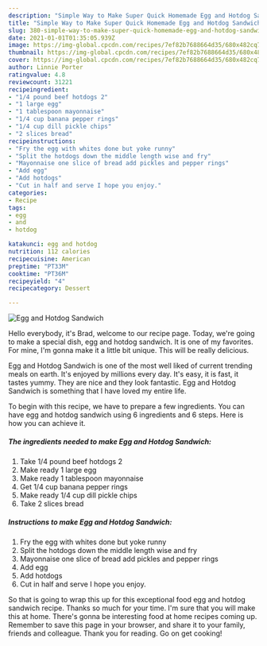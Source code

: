 ```yaml
---
description: "Simple Way to Make Super Quick Homemade Egg and Hotdog Sandwich"
title: "Simple Way to Make Super Quick Homemade Egg and Hotdog Sandwich"
slug: 380-simple-way-to-make-super-quick-homemade-egg-and-hotdog-sandwich
date: 2021-01-01T01:35:05.939Z
image: https://img-global.cpcdn.com/recipes/7ef82b7688664d35/680x482cq70/egg-and-hotdog-sandwich-recipe-main-photo.jpg
thumbnail: https://img-global.cpcdn.com/recipes/7ef82b7688664d35/680x482cq70/egg-and-hotdog-sandwich-recipe-main-photo.jpg
cover: https://img-global.cpcdn.com/recipes/7ef82b7688664d35/680x482cq70/egg-and-hotdog-sandwich-recipe-main-photo.jpg
author: Linnie Porter
ratingvalue: 4.8
reviewcount: 31221
recipeingredient:
- "1/4 pound beef hotdogs 2"
- "1 large egg"
- "1 tablespoon mayonnaise"
- "1/4 cup banana pepper rings"
- "1/4 cup dill pickle chips"
- "2 slices bread"
recipeinstructions:
- "Fry the egg with whites done but yoke runny"
- "Split the hotdogs down the middle length wise and fry"
- "Mayonnaise one slice of bread add pickles and pepper rings"
- "Add egg"
- "Add hotdogs"
- "Cut in half and serve I hope you enjoy."
categories:
- Recipe
tags:
- egg
- and
- hotdog

katakunci: egg and hotdog 
nutrition: 112 calories
recipecuisine: American
preptime: "PT33M"
cooktime: "PT36M"
recipeyield: "4"
recipecategory: Dessert

---
```



![Egg and Hotdog Sandwich](https://img-global.cpcdn.com/recipes/7ef82b7688664d35/680x482cq70/egg-and-hotdog-sandwich-recipe-main-photo.jpg)

Hello everybody, it's Brad, welcome to our recipe page. Today, we're going to make a special dish, egg and hotdog sandwich. It is one of my favorites. For mine, I'm gonna make it a little bit unique. This will be really delicious.

Egg and Hotdog Sandwich is one of the most well liked of current trending meals on earth. It's enjoyed by millions every day. It's easy, it is fast, it tastes yummy. They are nice and they look fantastic. Egg and Hotdog Sandwich is something that I have loved my entire life.




To begin with this recipe, we have to prepare a few ingredients. You can have egg and hotdog sandwich using 6 ingredients and 6 steps. Here is how you can achieve it.

<!--inarticleads1-->

##### The ingredients needed to make Egg and Hotdog Sandwich:

1. Take 1/4 pound beef hotdogs 2
1. Make ready 1 large egg
1. Make ready 1 tablespoon mayonnaise
1. Get 1/4 cup banana pepper rings
1. Make ready 1/4 cup dill pickle chips
1. Take 2 slices bread




<!--inarticleads2-->

##### Instructions to make Egg and Hotdog Sandwich:

1. Fry the egg with whites done but yoke runny
1. Split the hotdogs down the middle length wise and fry
1. Mayonnaise one slice of bread add pickles and pepper rings
1. Add egg
1. Add hotdogs
1. Cut in half and serve I hope you enjoy.




So that is going to wrap this up for this exceptional food egg and hotdog sandwich recipe. Thanks so much for your time. I'm sure that you will make this at home. There's gonna be interesting food at home recipes coming up. Remember to save this page in your browser, and share it to your family, friends and colleague. Thank you for reading. Go on get cooking!
